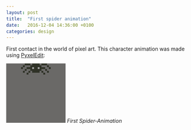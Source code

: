 ```yaml
---
layout: post
title:  "First spider animation"
date:   2016-12-04 14:36:00 +0100
categories: design
---
```

First contact in the world of pixel art. This character animation was made using [PyxelEdit](http://pyxeledit.com/):

![](/images/Spider.gif)
*First Spider-Animation*
